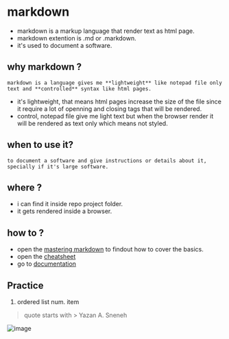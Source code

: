 # markdown
  * markdown is a markup language that render text as html page.
  * markdown extention is .md or .markdown.
  * it's used to document a software.
  ## why markdown ?
    markdown is a language gives me **lightweight** like notepad file only text and **controlled** syntax like html pages.
   * it's lightweight, that means html pages increase the size of the file since it require a lot of openning and closing tags that will be rendered.
   * control, notepad file give me light text but when the browser render it will be rendered as text only which means not styled.
   
  ## when to use it?
    to document a software and give instructions or details about it, specially if it's large software.
    
  ## where ?
   * i can find it inside repo project folder.
   * it gets rendered inside a browser.
   
  ## how to ?
   * open the [mastering markdown](https://guides.github.com/features/mastering-markdown/) to findout how to cover the basics.
   * open the [cheatsheet](https://github.com/adam-p/markdown-here/wiki/Markdown-Cheatsheet)
   * go to [documentation](https://www.markdownguide.org/basic-syntax/)
   
   
   ## Practice 
   
   1. ordered list num. item
   
   > quote starts with >
   > Yazan A. Sneneh
   
   ![image](https://global.unitednations.entermediadb.net/assets/mediadb/services/module/asset/downloads/preset/Libraries/Production+Library/04-06-2020_Unsplash_Iran.jpg/image1170x530cropped.jpg)
   
   
